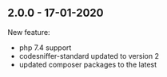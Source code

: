 ## 2.0.0 - 17-01-2020

New feature:
 - php 7.4 support
 - codesniffer-standard updated to version 2
 - updated composer packages to the latest
